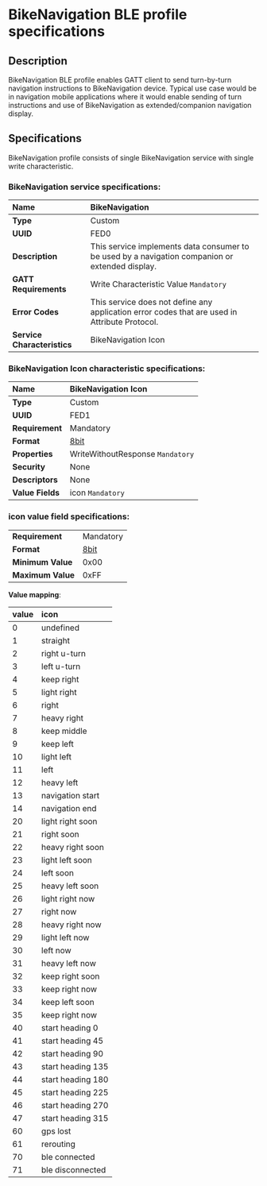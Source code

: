 # BikeNavigation BLE profile specifications

## Description
BikeNavigation BLE profile enables GATT client to send turn-by-turn navigation instructions to BikeNavigation device. Typical use case would be in navigation mobile applications where it would enable sending of turn instructions and use of BikeNavigation as extended/companion navigation display.

## Specifications
BikeNavigation profile consists of single BikeNavigation service with single write characteristic.

### BikeNavigation service specifications:
|**Name**|BikeNavigation
|:---|:---|
|**Type**|Custom
|**UUID**|FED0
|**Description**|This service implements data consumer to be used by a navigation companion or extended display.
|**GATT Requirements**|Write Characteristic Value ```Mandatory```
|**Error Codes**|This service does not define any application error codes that are used in Attribute Protocol.
|**Service Characteristics**|BikeNavigation Icon

### BikeNavigation Icon characteristic specifications:
|**Name**|BikeNavigation Icon
|:---|:---|
|**Type**|Custom
|**UUID**|FED1
|**Requirement**|Mandatory
|**Format**|[8bit](https://developer.bluetooth.org/gatt/Pages/FormatTypes.aspx)
|**Properties**|WriteWithoutResponse ```Mandatory```
|**Security**|None
|**Descriptors**|None
|**Value Fields**|icon ```Mandatory```

### icon value field specifications:
| | |
|:---|:---|
|**Requirement**|Mandatory
|**Format**|[8bit](https://developer.bluetooth.org/gatt/Pages/FormatTypes.aspx)
|**Minimum Value**|0x00
|**Maximum Value**|0xFF

**Value mapping**:

|value|icon  
|:---|:---|
|0|undefined
|1|straight
|2|right u-turn
|3|left u-turn
|4|keep right
|5|light right
|6|right
|7|heavy right
|8|keep middle
|9|keep left
|10|light left
|11|left
|12|heavy left
|13|navigation start
|14|navigation end
|20|light right soon
|21|right soon
|22|heavy right soon
|23|light left soon
|24|left soon
|25|heavy left soon
|26|light right now
|27|right now
|28|heavy right now
|29|light left now
|30|left now
|31|heavy left now
|32|keep right soon
|33|keep right now
|34|keep left soon
|35|keep right now
|40|start heading 0
|41|start heading 45
|42|start heading 90
|43|start heading 135
|44|start heading 180
|45|start heading 225
|46|start heading 270
|47|start heading 315
|60|gps lost
|61|rerouting
|70|ble connected
|71|ble disconnected
